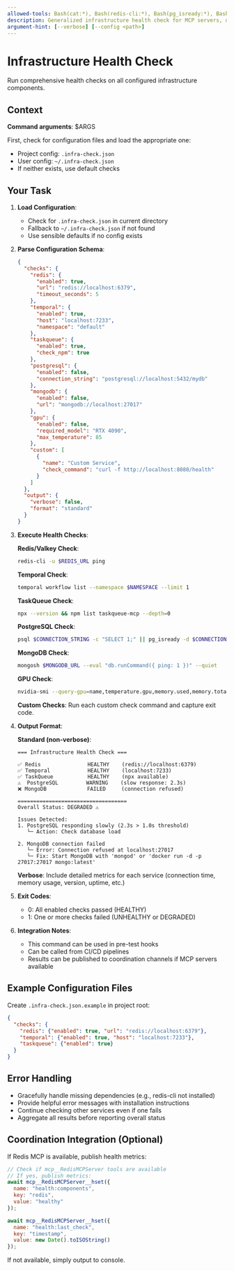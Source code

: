```yaml
---
allowed-tools: Bash(cat:*), Bash(redis-cli:*), Bash(pg_isready:*), Bash(nvidia-smi:*), Bash(docker:*), Bash(kubectl:*), Read
description: Generalized infrastructure health check for MCP servers, databases, and system dependencies. Configurable via .infra-check.json in project root.
argument-hint: [--verbose] [--config <path>]
---
```


# Infrastructure Health Check

Run comprehensive health checks on all configured infrastructure components.

## Context

**Command arguments**: $ARGS

First, check for configuration files and load the appropriate one:

- Project config: `.infra-check.json`
- User config: `~/.infra-check.json`
- If neither exists, use default checks

## Your Task

1. **Load Configuration**:

   - Check for `.infra-check.json` in current directory
   - Fallback to `~/.infra-check.json` if not found
   - Use sensible defaults if no config exists

1. **Parse Configuration Schema**:

   ```json
   {
     "checks": {
       "redis": {
         "enabled": true,
         "url": "redis://localhost:6379",
         "timeout_seconds": 5
       },
       "temporal": {
         "enabled": true,
         "host": "localhost:7233",
         "namespace": "default"
       },
       "taskqueue": {
         "enabled": true,
         "check_npm": true
       },
       "postgresql": {
         "enabled": false,
         "connection_string": "postgresql://localhost:5432/mydb"
       },
       "mongodb": {
         "enabled": false,
         "url": "mongodb://localhost:27017"
       },
       "gpu": {
         "enabled": false,
         "required_model": "RTX 4090",
         "max_temperature": 85
       },
       "custom": [
         {
           "name": "Custom Service",
           "check_command": "curl -f http://localhost:8080/health"
         }
       ]
     },
     "output": {
       "verbose": false,
       "format": "standard"
     }
   }
   ```

1. **Execute Health Checks**:

   **Redis/Valkey Check**:

   ```bash
   redis-cli -u $REDIS_URL ping
   ```

   **Temporal Check**:

   ```bash
   temporal workflow list --namespace $NAMESPACE --limit 1
   ```

   **TaskQueue Check**:

   ```bash
   npx --version && npm list taskqueue-mcp --depth=0
   ```

   **PostgreSQL Check**:

   ```bash
   psql $CONNECTION_STRING -c "SELECT 1;" || pg_isready -d $CONNECTION_STRING
   ```

   **MongoDB Check**:

   ```bash
   mongosh $MONGODB_URL --eval "db.runCommand({ ping: 1 })" --quiet
   ```

   **GPU Check**:

   ```bash
   nvidia-smi --query-gpu=name,temperature.gpu,memory.used,memory.total --format=csv,noheader
   ```

   **Custom Checks**: Run each custom check command and capture exit code.

1. **Output Format**:

   **Standard (non-verbose)**:

   ```
   === Infrastructure Health Check ===

   ✅ Redis               HEALTHY    (redis://localhost:6379)
   ✅ Temporal            HEALTHY    (localhost:7233)
   ✅ TaskQueue           HEALTHY    (npx available)
   ⚠️  PostgreSQL         WARNING    (slow response: 2.3s)
   ❌ MongoDB             FAILED     (connection refused)

   ===================================
   Overall Status: DEGRADED ⚠️

   Issues Detected:
   1. PostgreSQL responding slowly (2.3s > 1.0s threshold)
      └─ Action: Check database load

   2. MongoDB connection failed
      └─ Error: Connection refused at localhost:27017
      └─ Fix: Start MongoDB with 'mongod' or 'docker run -d -p 27017:27017 mongo:latest'
   ```

   **Verbose**: Include detailed metrics for each service (connection time, memory usage, version, uptime, etc.)

1. **Exit Codes**:

   - 0: All enabled checks passed (HEALTHY)
   - 1: One or more checks failed (UNHEALTHY or DEGRADED)

1. **Integration Notes**:

   - This command can be used in pre-test hooks
   - Can be called from CI/CD pipelines
   - Results can be published to coordination channels if MCP servers available

## Example Configuration Files

Create `.infra-check.json.example` in project root:

```json
{
  "checks": {
    "redis": {"enabled": true, "url": "redis://localhost:6379"},
    "temporal": {"enabled": true, "host": "localhost:7233"},
    "taskqueue": {"enabled": true}
  }
}
```

## Error Handling

- Gracefully handle missing dependencies (e.g., redis-cli not installed)
- Provide helpful error messages with installation instructions
- Continue checking other services even if one fails
- Aggregate all results before reporting overall status

## Coordination Integration (Optional)

If Redis MCP is available, publish health metrics:

```javascript
// Check if mcp__RedisMCPServer tools are available
// If yes, publish metrics:
await mcp__RedisMCPServer__hset({
  name: "health:components",
  key: "redis",
  value: "healthy"
});

await mcp__RedisMCPServer__hset({
  name: "health:last_check",
  key: "timestamp",
  value: new Date().toISOString()
});
```

If not available, simply output to console.
